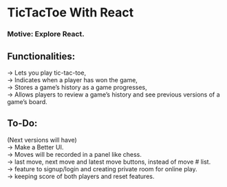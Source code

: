 # TicTacToe With React

### Motive: Explore React.

## Functionalities:
-> Lets you play tic-tac-toe, <br/>
-> Indicates when a player has won the game, <br/>
-> Stores a game’s history as a game progresses, <br/>
-> Allows players to review a game’s history and see previous versions of a game’s board. <br/>

## To-Do:
(Next versions will have)  
-> Make a Better UI. <br/>
-> Moves will be recorded in a panel like chess. <br/>
-> last move, next move and latest move buttons, instead of move # list. <br/>
-> feature to signup/login and creating private room for online play. <br/>
-> keeping score of both players and reset features. <br/>
